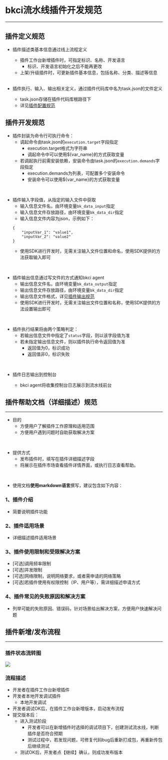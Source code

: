 # bkci流水线插件开发规范

---

## 插件定义规范

- 插件描述类基本信息通过线上流程定义
    - 插件工作台新增插件时，可指定标识、名称、开发语言
        - 标识、开发语言初始化之后不能再更改
    - 上架/升级插件时，可更新插件基本信息，包括名称、分类、描述等信息
    <br/>

- 插件执行、输入、输出相关定义，通过插件代码库中名为task.json的文件定义
    - task.json存储在插件代码库根路径下
    - 详见[插件配置规范](plugin_config.md)

## 插件开发规范

- 插件封装为命令行可执行命令：
    - 调起命令由task.json的`execution.target`字段指定
        - execution.target格式为字符串
        - 调起命令中可以使用${var_name}的方式获取变量
    - 若调起执行前需安装依赖，安装命令由task.json的`execution.demands`字段指定
        - execution.demands为列表，可配置多个安装命令
        - 安装命令可以使用${var_name}的方式获取变量
<br/>

- 插件输入字段值，从指定的输入文件中获取
    - 输入信息文件名，由环境变量`bk_data_input`指定
    - 输入信息文件存放路径，由环境变量`bk_data_dir`指定
    - 输入信息文件内容为json，示例如下：
    ```
    {
        "inputVar_1": "value1",
        "inputVar_2": "value2"
    }
    ```
    - 使用SDK进行开发时，无需关注输入文件位置和命名，使用SDK提供的方法获取输入即可
<br/>

- 插件输出信息通过写文件的方式通知bkci agent
    - 输出信息文件名，由环境变量`bk_data_output`指定
    - 输出信息文件存放路径，由环境变量`bk_data_dir`指定
    - 输出信息文件格式，详见[插件输出规范](plugin_output.md)
    - 使用SDK进行开发时，无需关注输出文件位置和名称，使用SDK提供的方法设置输出即可
<br/>

- 插件执行结果将由两个策略判定：
    - 若输出信息文件中指定了`status`字段，则以该字段值为准
    - 若未指定输出信息文件，则以插件执行命令返回值为准
        - 返回值为0，标识成功
        - 返回值非0，标识失败
<br/>

- 插件日志输出到控制台

    - bkci agent将收集控制台日志展示到流水线前台


## 插件帮助文档（详细描述）规范

---

- 目的
    - 方便用户了解插件工作原理和适用范围
    - 方便用户遇到问题时自助获取解决方案
<br/>

- 提供方式
    - 发布插件时，填写在插件详细描述字段
    - 将展示在插件市场查看插件详情界面，或执行日志查看帮助。
<br/>

- 使用文档**使用markdown语言**撰写，建议包含如下内容：

### 1、插件介绍

- 简要说明插件功能

### 2、插件适用场景

- 详细描述插件适用场景

### 3、插件使用限制和受限解决方案

- [可选]调用频率限制
- [可选]并发限制
- [可选]网络限制，说明网络要求，或者需申请的网络策略
- [可选]若插件使用有权限控制（IP、用户等），需详细描述申请方式

### 4、插件常见的失败原因和解决方案

- 列举可能的失败原因、错误码，针对场景给出解决方案，方便用户快速解决问题

## 插件新增/发布流程

---

### 插件状态流转图
![](assets/status.png)

### 流程描述

- 开发者在插件工作台新增插件
- 开发者本地开发调试插件
    - 本地开发调试
- 开发者调试OK后，在插件工作台新增版本，启动发布流程
- 提交版本后：
    - 进入测试阶段
        - 开发者可以在新增插件时选择的调试项目下，创建测试流水线，判断插件是否符合预期
        - 测试过程中，若发现问题，可修复代码bug后重新打成包，再重新传包后继续测试
    - 测试OK后，开发者点【继续】确认，则成功发布版本
